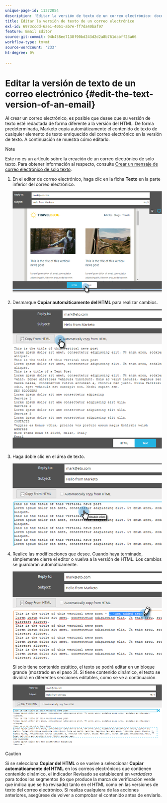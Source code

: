 ```yaml
---
unique-page-id: 11372054
description: 'Editar la versión de texto de un correo electrónico: documentos de Marketo, documentación del producto'
title: Editar la versión de texto de un correo electrónico
exl-id: 6973ccdd-6ae1-4051-ab7e-ff7da40baf97
feature: Email Editor
source-git-commit: 94b458ee7138f90bd243d2d2a8b761dabff23a66
workflow-type: tm+mt
source-wordcount: '233'
ht-degree: 0%

---
```


# Editar la versión de texto de un correo electrónico {#edit-the-text-version-of-an-email}

Al crear un correo electrónico, es posible que desee que su versión de texto esté redactada de forma diferente a la versión del HTML. De forma predeterminada, Marketo copia automáticamente el contenido de texto de cualquier elemento de texto enriquecido del correo electrónico en la versión de texto. A continuación se muestra cómo editarlo.

>[!NOTE]
>
>Este no es un artículo sobre la creación de un correo electrónico de solo texto. Para obtener información al respecto, consulte [Crear un mensaje de correo electrónico de solo texto](/help/marketo/product-docs/email-marketing/general/creating-an-email/create-a-text-only-email.md).

1. En el editor de correo electrónico, haga clic en la ficha **Texto** en la parte inferior del correo electrónico.

   ![](assets/one-5.png)

1. Desmarque **Copiar automáticamente del HTML** para realizar cambios.

   ![](assets/two-5.png)

1. Haga doble clic en el área de texto.

   ![](assets/three-4.png)

1. Realice las modificaciones que desee. Cuando haya terminado, simplemente cierre el editor o vuelva a la versión de HTML. Los cambios se guardarán automáticamente.

   ![](assets/four-4.png)

   Si solo tiene contenido estático, el texto se podrá editar en un bloque grande (mostrado en el paso 3). Si tiene contenido dinámico, el texto se dividirá en diferentes secciones editables, como se ve a continuación.

   ![](assets/five-3.png)

>[!CAUTION]
>
>Si se selecciona **Copiar del HTML** o se vuelve a seleccionar **Copiar automáticamente del HTML** en los correos electrónicos que contienen contenido dinámico, el indicador Revisado se establecerá en _verdadero_ para todos los segmentos (lo que produce la marca de verificación verde que indica que se ha revisado) tanto en el HTML como en las versiones de texto del correo electrónico. Si realiza cualquiera de las acciones anteriores, asegúrese de volver a comprobar el contenido antes de enviarlo.
